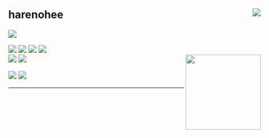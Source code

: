 <div align="">

<img align="right" src="https://github-readme-stats.vercel.app/api/top-langs/?username=harenohee&theme=panda&show_icons=true"/>

## harenohee 

<a href="https://velog.io/@harenohee"><img align="" src="https://img.shields.io/badge/@harenohee-20C997?style=flat&logo=velog&logoColor=white"></a>

<img src="https://img.shields.io/badge/react-61DAFB?style=for-the-badge&logo=react&logoColor=black"> <img src="https://img.shields.io/badge/Next.js-000000?style=for-the-badge&logo=next.js&logoColor=white"> <img src="https://img.shields.io/badge/Typescript-3178C6?style=for-the-badge&logo=typescript&logoColor=black"> <img src="https://img.shields.io/badge/javascript-F7DF1E?style=for-the-badge&logo=javascript&logoColor=black"><br/>
<img src="https://img.shields.io/badge/Tailwind CSS-06B6D4?style=for-the-badge&logo=tailwind css&logoColor=white"> <img src="https://img.shields.io/badge/styled-components-DB7093?style=for-the-badge&logo=styled-components&logoColor=black"><img align="right" width="150px" src="https://user-images.githubusercontent.com/82671414/228707455-7c840d03-7604-42c3-83b9-f6d032c09c6b.gif" /> <br/>

<img src="https://img.shields.io/badge/firebase-FFCA28?style=for-the-badge&logo=firebase&logoColor=white">
<img src="https://img.shields.io/badge/Vercel-000000?style=for-the-badge&logo=vercel&logoColor=white">

---


</div>
